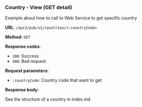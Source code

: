 ### Country - View (GET detail)

Example about how to call to Web Service to get specific country

**URL**: `/api3/pub/v1/countries/<:countryCode>`

**Method**: `GET`

**Response codes**:
* `200`: Success
* `400`: Bad request

**Request parameters**:
* `:countryCode`: Country code that want to get

**Response body**:

See the structure of a country in index.md